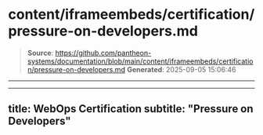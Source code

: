 # content/iframeembeds/certification/pressure-on-developers.md

> **Source**: https://github.com/pantheon-systems/documentation/blob/main/content/iframeembeds/certification/pressure-on-developers.md
> **Generated**: 2025-09-05 15:06:46

---

---
title: WebOps Certification
subtitle: "Pressure on Developers"
---

<Partial file="certification-guide/pressure-on-developers.md" />
